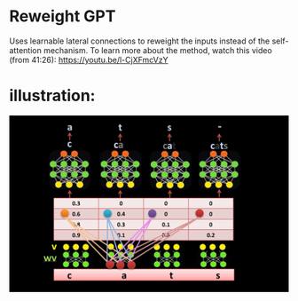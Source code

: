 # Reweight GPT
Uses learnable lateral connections to reweight the inputs instead of the self-attention mechanism.
To learn more about the method, watch this video (from 41:26):
https://youtu.be/l-CjXFmcVzY

# illustration:

![](data/reweight_image.JPG)
